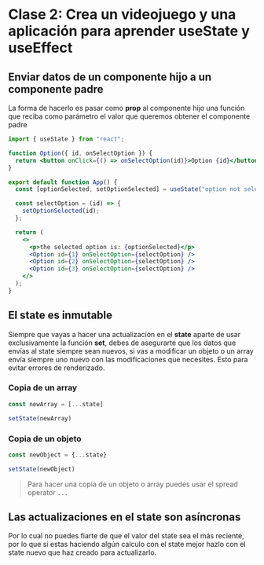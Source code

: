 # Clase 2: Crea un videojuego y una aplicación para aprender useState y useEffect

## Enviar datos de un componente hijo a un componente padre

La forma de hacerlo es pasar como **prop**  al componente hijo una función que reciba como parámetro el valor que queremos obtener el componente padre

```jsx
import { useState } from "react";

function Option({ id, onSelectOption }) {
  return <button onClick={() => onSelectOption(id)}>Option {id}</button>;
}

export default function App() {
  const [optionSelected, setOptionSelected] = useState("option not selected");

  const selectOption = (id) => {
    setOptionSelected(id);
  };

  return (
    <>
      <p>the selected option is: {optionSelected}</p>
      <Option id={1} onSelectOption={selectOption} />
      <Option id={2} onSelectOption={selectOption} />
      <Option id={3} onSelectOption={selectOption} />
    </>
  );
}

```

## El state es inmutable

Siempre que vayas a hacer una actualización en el **state** aparte de usar exclusivamente la función **set**, debes de asegurarte que los datos que envías al state siempre sean nuevos, si vas a modificar un objeto o un array envía siempre uno nuevo con las modificaciones que necesites. Esto para evitar errores de renderizado.

### Copia de un array

```jsx
const newArray = [...state]

setState(newArray)
```

### Copia de un objeto

```jsx
const newObject = {...state}

setState(newObject)
```

> Para hacer una copia de un objeto o array puedes usar el spread operator `...`

## Las actualizaciones en el state son asíncronas

Por lo cual no puedes fiarte de que el valor del state sea el más reciente, por lo que si estas haciendo algún calculo con el state mejor hazlo con el state nuevo que haz creado para actualizarlo.
